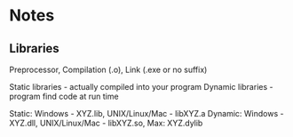 # Notes

## Libraries
Preprocessor, Compilation (.o), Link (.exe or no suffix)

Static libraries - actually compiled into your program
Dynamic libraries - program find code at run time

Static: Windows - XYZ.lib, UNIX/Linux/Mac - libXYZ.a
Dynamic: Windows - XYZ.dll, UNIX/Linux/Mac - libXYZ.so, Max: XYZ.dylib